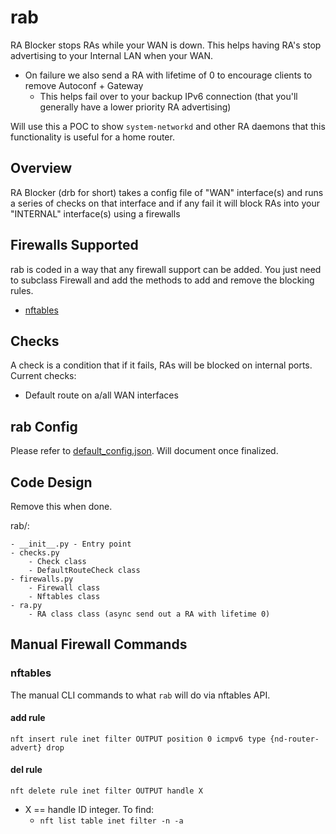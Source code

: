 # rab

RA Blocker stops RAs while your WAN is down. This helps having RA's stop
advertising to your Internal LAN when your WAN.

- On failure we also send a RA with lifetime of 0 to encourage clients to remove Autoconf + Gateway
  - This helps fail over to your backup IPv6 connection (that you'll generally have a lower priority RA advertising)

Will use this a POC to show `system-networkd` and other RA daemons that this functionality is useful for a home router.

## Overview

RA Blocker (drb for short) takes a config file of "WAN" interface(s) and runs a series of checks
on that interface and if any fail it will block RAs into your "INTERNAL" interface(s) using a firewalls

## Firewalls Supported

rab is coded in a way that any firewall support can be added. You just need to subclass Firewall and add
the methods to add and remove the blocking rules.

- [nftables](https://nftables.org/)

## Checks

A check is a condition that if it fails, RAs will be blocked on internal ports. Current checks:

- Default route on a/all WAN interfaces

## rab Config

Please refer to [default_config.json](default_config.json). Will document once finalized.

## Code Design

Remove this when done.

rab/:

```console
- __init__.py - Entry point
- checks.py
    - Check class
    - DefaultRouteCheck class
- firewalls.py
    - Firewall class
    - Nftables class
- ra.py
    - RA class class (async send out a RA with lifetime 0)
```

## Manual Firewall Commands

### nftables

The manual CLI commands to what `rab` will do via nftables API.

#### add rule

```shell
nft insert rule inet filter OUTPUT position 0 icmpv6 type {nd-router-advert} drop
```

#### del rule

```shell
nft delete rule inet filter OUTPUT handle X
```

- X == handle ID integer. To find:
  - `nft list table inet filter -n -a`
